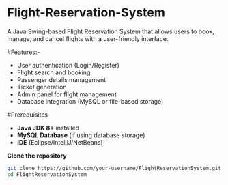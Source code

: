 # Flight-Reservation-System

 A Java Swing-based Flight Reservation System that allows users to book, manage, and cancel flights with a user-friendly interface.  

#Features:-
- User authentication (Login/Register)  
- Flight search and booking  
- Passenger details management  
- Ticket generation  
- Admin panel for flight management  
- Database integration (MySQL or file-based storage)  

#Prerequisites  
- **Java JDK 8+** installed  
- **MySQL Database** (if using database storage)  
- **IDE** (Eclipse/IntelliJ/NetBeans)  

 **Clone the repository**  
   ```sh
   git clone https://github.com/your-username/FlightReservationSystem.git
   cd FlightReservationSystem

